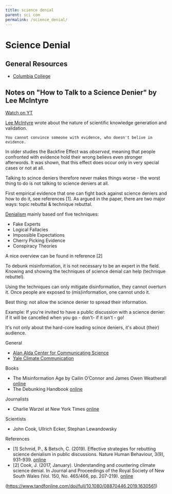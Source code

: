 ```yaml
---
title: science denial
parent: sci com
permalink: /science_denial/
---
```



# Science Denial

## General Resources

* [Columbia College](https://columbiacollege-ca.libguides.com/c.php?g=718457&p=5130008)


## Notes on "How to Talk to a Science Denier" by Lee McIntyre

[Watch on YT](https://youtu.be/hgngoSqGqQ4)

[Lee McIntyre](https://en.wikipedia.org/wiki/Lee_McIntyre) wrote about the nature of scientific knowledge generation and validation.


    You cannot convince someone with evidence, who doesn't belive in evidence.

In older studies the Backfire Effect was *observed*, meaning that people confronted with evidence hold their wrong believs even stronger afterwords. It was shown, that this effect does occur only in very special cases or not at all. 

Talking to scince deniers therefore never makes things worse - the worst thing to do is not talking to science deniers at all.

First empirical evidence that one can fight back against science deniers and how to do it, see references \[1].
As argued in the paper, there are two major ways: topic rebuttal & technique rebuttal.

[Denialism](https://en.wikipedia.org/wiki/Denialism) mainly based onf five techniques:
* Fake Experts
* Logical Fallacies
* Impossible Expectations
* Cherry Picking Evidence
* Conspiracy Theories

A nice overview can be found in reference \[2]

To debunk misinformation, it is not necessary to be an expert in the field. Knowing and showing the techniques of science denial can help (technique rebuttel).

Using the techniques can only mitigate disinformation, they cannot overturn it. Once people are exposed to (mis)information, one cannot undo it. 

Best thing: not allow the science denier to spread their information. 

Example: If you're invited to have a public discussion with a science denier: if it will be cancelled when you go - don't- if it isn't - go!

It's not only about the hard-core leading scince deniers, it's about (their) audience.


General

* [Alan Alda Center for Communicating Science](https://aldacenter.org)
* [Yale Climate Communication](https://climatecommunication.yale.edu)

Books
* The Misinformation Age by Cailin O’Connor and James Owen Weatherall [online](https://yalebooks.yale.edu/book/9780300234015/misinformation-age)
* The Debunking Handbook [online](https://skepticalscience.com/debunking-handbook-2020-downloads-translations.html)

Journalists
* Charlie Warzel at New York Times [online](https://www.nytimes.com/by/charlie-warzel)

Scientists
* John Cook, Ullrich Ecker, Stephan Lewandowsky

References
* \[1] Schmid, P., & Betsch, C. (2019). Effective strategies for rebutting science denialism in public discussions. Nature Human Behaviour, 3(9), 931-939.
[online](https://www.nature.com/articles/s41562-019-0632-4)
* \[2] Cook, J. (2017, January). Understanding and countering climate science denial. In Journal and Proceedings of the Royal Society of New South Wales (Vol. 150, No. 465/466, pp. 207-219). [online](https://www.royalsoc.org.au/images/pdf/journal/150-2-Cook.pdf)

(https://www.tandfonline.com/doi/full/10.1080/08870446.2019.1630561)
